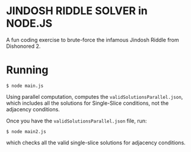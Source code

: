 # JINDOSH RIDDLE SOLVER in NODE.JS

A fun coding exercise to brute-force the infamous Jindosh Riddle from Dishonored 2.

# Running

```
$ node main.js
```

Using parallel computation, computes the `validSolutionsParallel.json`,
which includes all the solutions for Single-Slice conditions, not the adjacency conditions.

Once you have the `validSolutionsParallel.json` file, run:
```
$ node main2.js
```
which checks all the valid single-slice solutions for adjacency conditions.
